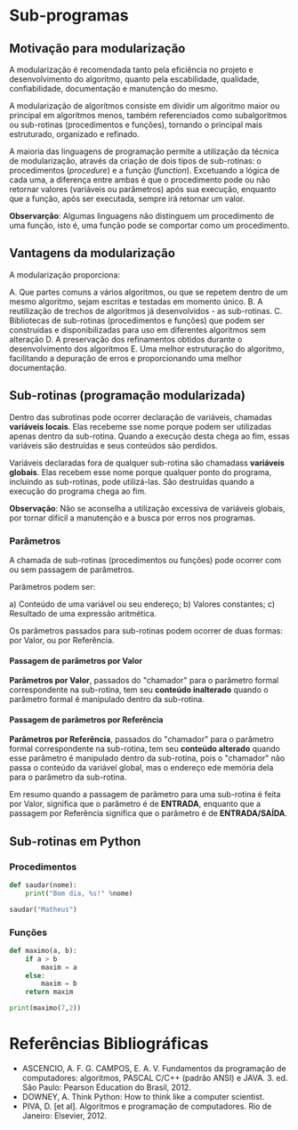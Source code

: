 # Sub-programas

## Motivação para modularização

A modularização é recomendada tanto pela eficiência no projeto e desenvolvimento do algoritmo, quanto pela escabilidade, qualidade, confiabilidade, documentação e manutenção do mesmo.

A modularização de algoritmos consiste em dividir um algoritmo maior ou principal em algoritmos menos, também referenciados como subalgoritmos ou sub-rotinas (procedimentos e funções), tornando o principal mais estruturado, organizado e refinado.

A maioria das linguagens de programação permite a utilização da técnica de modularização, através da criação de dois tipos de sub-rotinas: o procedimentos (*procedure*) e a função (*function*). Excetuando a lógica de cada uma, a diferença entre ambas é que o procedimento pode ou não retornar valores (variáveis ou parâmetros) após sua execução, enquanto que a função, após ser executada, sempre irá retornar um valor.

**Observarção**: Algumas linguagens não distinguem um procedimento de uma função, isto é, uma função pode se comportar como um procedimento.

## Vantagens da modularização

A modularização proporciona:

A. Que partes comuns a vários algoritmos, ou que se repetem dentro de um mesmo algoritmo, sejam escritas e testadas em momento único.
B. A reutilização de trechos de algoritmos já desenvolvidos - as sub-rotinas.
C. Bibliotecas de sub-rotinas (procedimentos e funções) que podem ser construídas e disponibilizadas para uso em diferentes algoritmos sem alteração
D. A preservação dos refinamentos obtidos durante o desenvolvimento dos algoritmos
E. Uma melhor estruturação do algoritmo, facilitando a depuração de erros e proporcionando uma melhor documentação.

## Sub-rotinas (programação modularizada)

Dentro das subrotinas pode ocorrer declaração de variáveis, chamadas **variáveis locais**. Elas recebeme sse nome porque podem ser utilizadas apenas dentro da sub-rotina. Quando a execução desta chega ao fim, essas variáveis são destruídas e seus conteúdos são perdidos.

Variáveis declaradas fora de qualquer sub-rotina são chamadass **variáveis globais**. Elas recebem esse nome porque qualquer ponto do programa, incluindo as sub-rotinas, pode utilizá-las. São destruídas quando a execução do programa chega ao fim.

**Observação**: Não se aconselha a utilização excessiva de variáveis globais, por tornar difícil a manutenção e a busca por erros nos programas.

### Parâmetros

A chamada de sub-rotinas (procedimentos ou funções) pode ocorrer com ou sem passagem de parâmetros.

Parâmetros podem ser:

a) Conteúdo de uma variável ou seu endereço;
b) Valores constantes;
c) Resultado de uma expressão aritmética.

Os parâmetros passados para sub-rotinas podem ocorrer de duas formas: por Valor, ou por Referência.

#### Passagem de parâmetros por Valor

**Parâmetros por Valor**, passados do "chamador" para o parâmetro formal correspondente na sub-rotina, tem seu **conteúdo inalterado** quando o parâmetro formal é manipulado dentro da sub-rotina.

#### Passagem de parâmetros por Referência

**Parâmetros por Referência**, passados do "chamador" para o parâmetro formal correspondente na sub-rotina, tem seu **conteúdo alterado** quando esse parâmetro é manipulado dentro da sub-rotina, pois o "chamador" não passa o conteúdo da variável global, mas o endereço ede memória dela para o parâmetro da sub-rotina.

Em resumo quando a passagem de parãmetro para uma sub-rotina é feita por Valor, significa que o parâmetro é de **ENTRADA**, enquanto que a passagem por Referência significa que o parâmetro é de **ENTRADA/SAÍDA**.

## Sub-rotinas em Python

### Procedimentos

```python
def saudar(nome):
	print("Bom dia, %s!" %nome)

saudar("Matheus")
```

### Funções 

```python
def maximo(a, b):
	if a > b
		maxim = a
	else:
		maxim = b
	return maxim

print(maximo(7,2))
```

# Referências Bibliográficas

- ASCENCIO, A. F. G. CAMPOS, E. A. V. Fundamentos da programação de computadores: algoritmos, PASCAL C/C++ (padrão ANSI) e JAVA. 3. ed. São Paulo: Pearson Education do Brasil, 2012.
- DOWNEY, A. Think Python: How to think like a computer scientist.
- PIVA, D. [et al]. Algoritmos e programação de computadores. Rio de Janeiro: Elsevier, 2012.
